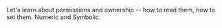 Let's learn about permissions and ownership -- how to read them, how to set them. Numeric and Symbolic.

